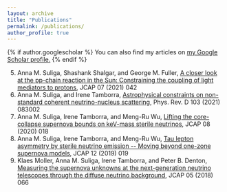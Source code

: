 ```yaml
---
layout: archive
title: "Publications"
permalink: /publications/
author_profile: true
---
```


{% if author.googlescholar %}
  You can also find my articles on <u><a href="{{author.googlescholar}}">my Google Scholar profile</a>.</u>
{% endif %}

5. Anna M. Suliga, Shashank Shalgar, and George M. Fuller, [A closer look at the pp-chain reaction in the Sun: Constraining the coupling of light mediators to protons](https://inspirehep.net/literature/1837832), JCAP 07 (2021) 042  
4. Anna M. Suliga, and Irene Tamborra, [Astrophysical constraints on non-standard coherent neutrino-nucleus scattering](https://inspirehep.net/literature/1826617), Phys. Rev. D 103 (2021) 083002 
3. Anna M. Suliga, Irene Tamborra, and Meng-Ru Wu, [Lifting the core-collapse supernova bounds on keV-mass sterile neutrinos](https://inspirehep.net/literature/1792755), JCAP 08 (2020) 018
2. Anna M. Suliga, Irene Tamborra, and Meng-Ru Wu, [Tau lepton asymmetry by sterile neutrino emission -- Moving beyond one-zone supernova models](https://inspirehep.net/literature/1751959), JCAP 12 (2019) 019
1. Klaes Moller, Anna M. Suliga, Irene Tamborra, and Peter B. Denton, [Measuring the supernova unknowns at the next-generation neutrino telescopes through the diffuse neutrino background](https://inspirehep.net/literature/1667039), JCAP 05 (2018) 066

<!---
#{% include base_path %}

#{% for post in site.publications reversed %}
#  {% include archive-single.html %}
#{% endfor %}
-->
